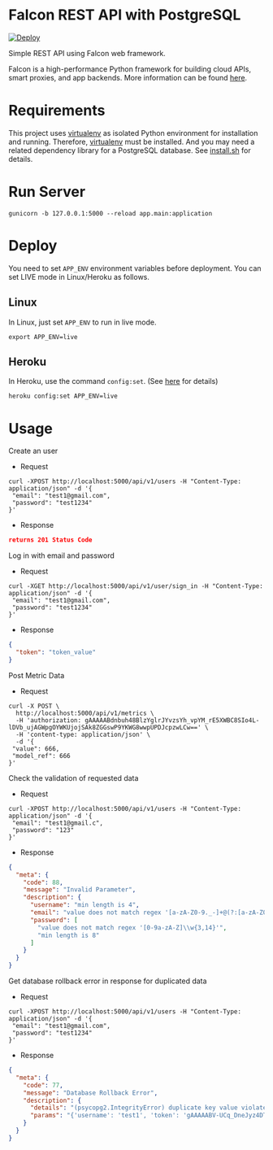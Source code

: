 # Falcon REST API with PostgreSQL

[![Deploy](https://www.herokucdn.com/deploy/button.svg)](https://heroku.com/deploy?template=https://github.com/ziwon/falcon-rest-api)

Simple REST API using Falcon web framework.

Falcon is a high-performance Python framework for building cloud APIs, smart proxies, and app backends. More information can be found [here](https://github.com/falconry/falcon/).

# Requirements

This project uses [virtualenv](https://virtualenv.pypa.io/en/stable/) as isolated Python environment for installation and running. Therefore, [virtualenv](https://virtualenv.pypa.io/en/stable/) must be installed. And you may need a related dependency library for a PostgreSQL database. See [install.sh](https://github.com/ziwon/falcon-rest-api/blob/master/install.sh) for details.

# Run Server

`gunicorn -b 127.0.0.1:5000 --reload app.main:application`

# Deploy

You need to set `APP_ENV` environment variables before deployment. You can set LIVE mode in Linux/Heroku as follows.

## Linux

In Linux, just set `APP_ENV` to run in live mode.

```shell
export APP_ENV=live
```

## Heroku

In Heroku, use the command `config:set`. (See [here](https://devcenter.heroku.com/articles/config-vars) for details)

```shell
heroku config:set APP_ENV=live
```

# Usage

Create an user

- Request

```shell
curl -XPOST http://localhost:5000/api/v1/users -H "Content-Type: application/json" -d '{
 "email": "test1@gmail.com",
 "password": "test1234"
}'
```

- Response

```json
returns 201 Status Code
```

Log in with email and password

- Request

```shell
curl -XGET http://localhost:5000/api/v1/user/sign_in -H "Content-Type: application/json" -d '{
 "email": "test1@gmail.com",
 "password": "test1234"
}'
```

- Response

```json
{
  "token": "token_value"
}
```

Post Metric Data

- Request

```shell
curl -X POST \
  http://localhost:5000/api/v1/metrics \
  -H 'authorization: gAAAAABdnbuh48BlzYglrJYvzsYh_vpYM_rE5XWBC8SIo4L-lDVb_ujAGWpgOYWKUjojSAk8ZGGswP9YKWG8wwpUPDJcpzwLCw==' \
  -H 'content-type: application/json' \
  -d '{
 "value": 666,
 "model_ref": 666
}'
```

Check the validation of requested data

- Request

```shell
curl -XPOST http://localhost:5000/api/v1/users -H "Content-Type: application/json" -d '{
 "email": "test1@gmail.c",
 "password": "123"
}'
```

- Response

```json
{
  "meta": {
    "code": 88,
    "message": "Invalid Parameter",
    "description": {
      "username": "min length is 4",
      "email": "value does not match regex '[a-zA-Z0-9._-]+@(?:[a-zA-Z0-9-]+\\.)+[a-zA-Z]{2,4}'",
      "password": [
        "value does not match regex '[0-9a-zA-Z]\\w{3,14}'",
        "min length is 8"
      ]
    }
  }
}
```

Get database rollback error in response for duplicated data

- Request

```shell
curl -XPOST http://localhost:5000/api/v1/users -H "Content-Type: application/json" -d '{
 "email": "test1@gmail.com",
 "password": "test1234"
}'
```

- Response

```json
{
  "meta": {
    "code": 77,
    "message": "Database Rollback Error",
    "description": {
      "details": "(psycopg2.IntegrityError) duplicate key value violates unique constraint \"user_email_key\"\nDETAIL:  Key (email)=(test1@gmail.com) already exists.\n",
      "params": "{'username': 'test1', 'token': 'gAAAAABV-UCq_DneJyz4DTuE6Fuw68JU7BN6fLdxHHIlu42R99sjWFFonrw3eZx7nr7ioIFSa7Akk1nWgGNmY3myJzqqbpOsJw==', 'sid': '6716985526', 'email': 'test1@gmail.com', 'password': '$2a$12$KNlGvL1CP..6VNjqQ0pcjukj/fC88sc1Zpzi0uphIUlG5MjyAp2fS'}"
    }
  }
}
```
